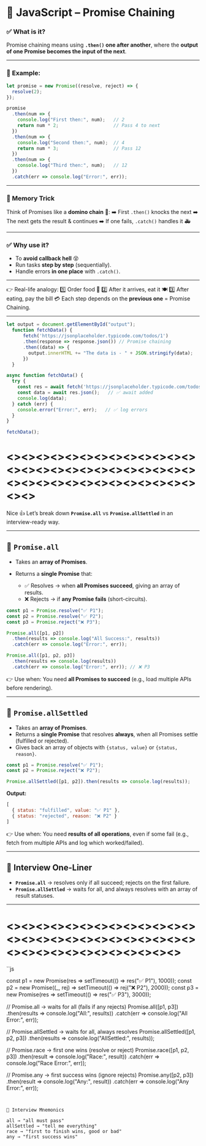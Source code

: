 
# 🔗 JavaScript – Promise Chaining

### ✅ What is it?

Promise chaining means using **`.then()` one after another**, where the **output of one Promise becomes the input of the next**.

---

### 📌 Example:

```js
let promise = new Promise((resolve, reject) => {
  resolve(2);
});

promise
  .then(num => {
    console.log("First then:", num);   // 2
    return num * 2;                    // Pass 4 to next
  })
  .then(num => {
    console.log("Second then:", num);  // 4
    return num * 3;                    // Pass 12
  })
  .then(num => {
    console.log("Third then:", num);   // 12
  })
  .catch(err => console.log("Error:", err));
```

---

### 🧠 Memory Trick

Think of Promises like a **domino chain** 🎲:
➡️ First `.then()` knocks the next
➡️ The next gets the result & continues
➡️ If one fails, `.catch()` handles it 🚑

---

### ✅ Why use it?

* To **avoid callback hell** 😵
* Run tasks **step by step** (sequentially).
* Handle errors **in one place** with `.catch()`.

---

👉 Real-life analogy:
1️⃣ Order food 🍔
2️⃣ After it arrives, eat it 🍽️
3️⃣ After eating, pay the bill 💳
Each step depends on the **previous one** = Promise Chaining.

---

```js
let output = document.getElementById("output");
  function fetchData() {
      fetch('https://jsonplaceholder.typicode.com/todos/1')
      .then(response => response.json()) // Promise chaining
      .then((data) => {
        output.innerHTML += "The data is - " + JSON.stringify(data);
      })
  }

```

```js
async function fetchData() {
  try {
    const res = await fetch('https://jsonplaceholder.typicode.com/todos/1');
    const data = await res.json();   // ✅ await added
    console.log(data);
  } catch (err) {
    console.error("Error:", err);   // ✅ log errors
  }
}

fetchData();
```

# <><><><><><><><><><><><><><><><><><><><><><><><><><><><><><><><><><><><><><><><><>

Nice 👍 Let’s break down **`Promise.all`** vs **`Promise.allSettled`** in an interview-ready way.

---

## 🔹 `Promise.all`

* Takes an **array of Promises**.
* Returns a **single Promise** that:

  * ✅ Resolves → when **all Promises succeed**, giving an array of results.
  * ❌ Rejects → if **any Promise fails** (short-circuits).

```js
const p1 = Promise.resolve("✅ P1");
const p2 = Promise.resolve("✅ P2");
const p3 = Promise.reject("❌ P3");

Promise.all([p1, p2])
  .then(results => console.log("All Success:", results))
  .catch(err => console.log("Error:", err));

Promise.all([p1, p2, p3])
  .then(results => console.log(results))
  .catch(err => console.log("Error:", err)); // ❌ P3
```

👉 Use when: You need **all Promises to succeed** (e.g., load multiple APIs before rendering).

---

## 🔹 `Promise.allSettled`

* Takes an **array of Promises**.
* Returns a **single Promise** that resolves **always**, when all Promises settle (fulfilled or rejected).
* Gives back an array of objects with `{status, value}` or `{status, reason}`.

```js
const p1 = Promise.resolve("✅ P1");
const p2 = Promise.reject("❌ P2");

Promise.allSettled([p1, p2]).then(results => console.log(results));
```

**Output:**

```js
[
  { status: "fulfilled", value: "✅ P1" },
  { status: "rejected", reason: "❌ P2" }
]
```

👉 Use when: You need **results of all operations**, even if some fail (e.g., fetch from multiple APIs and log which worked/failed).

---

## 🔑 Interview One-Liner

* **`Promise.all`** → resolves only if all succeed; rejects on the first failure.
* **`Promise.allSettled`** → waits for all, and always resolves with an array of result statuses.

---

# <><><><><><><><><><><><><><><><><><><><><><><><><><><><><><><><><><><><><><>


``js

const p1 = new Promise(res => setTimeout(() => res("✅ P1"), 1000));
const p2 = new Promise((_, rej) => setTimeout(() => rej("❌ P2"), 2000));
const p3 = new Promise(res => setTimeout(() => res("✅ P3"), 3000));

// Promise.all → waits for all (fails if any rejects)
Promise.all([p1, p3])
  .then(results => console.log("All:", results))
  .catch(err => console.log("All Error:", err));

// Promise.allSettled → waits for all, always resolves
Promise.allSettled([p1, p2, p3])
  .then(results => console.log("AllSettled:", results));

// Promise.race → first one wins (resolve or reject)
Promise.race([p1, p2, p3])
  .then(result => console.log("Race:", result))
  .catch(err => console.log("Race Error:", err));

// Promise.any → first success wins (ignore rejects)
Promise.any([p2, p3])
  .then(result => console.log("Any:", result))
  .catch(err => console.log("Any Error:", err));

```


🔹 Interview Mnemonics

all → "all must pass"
allSettled → "tell me everything"
race → "first to finish wins, good or bad"
any → "first success wins"